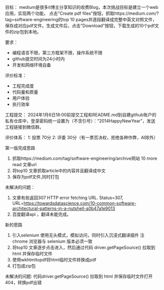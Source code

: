 目标：
        medium是很多it博主分享知识的收费Blog，本次挑战目标是建立一个web应用，实现两个功能，
        点击"Create pdf files"按钮，抓取https://medium.com/?tag=software-engineering的top 10 pages并逐段翻译成完整中英文对照文件，
        保存成对应pdf文件。生成文件后，点击"Download"按钮，下载生成的10个pdf文件的zip包到本地。

要求：
 * 编程语言不限，第三方框架不限，操作系统不限
 * github提交时间为24小时内
 * 开发和网络环境自备
 
评价标准：
 * 工程完成度
 * 代码量和质量
 * 用户体验
 * 执行效率
 
工程提交：
2024年1月6日18:00前提交工程和README.md到自建github账户的私有仓库中，登录密码统一设置为（不含引号）：“2014HappyNewYear”，发送工程链接到微信群。

评价体系：
1: 投票 70分
2: 评委 30分（有一票否决权，拒绝各种作弊，AI除外）

第一版完成思路
1. 抓取https://medium.com/tag/software-engineering/archive网站 10 more read 文章url
2. 将top10 文章抓取article中的内容并且翻译成中文
3. 保存为pdf文件,同时打包

未解决的问题：
1. 文章有些返回307 HTTP error fetching URL. Status=307, URL=https://towardsdatascience.com/10-common-software-architectural-patterns-in-a-nutshell-a0b47a1e9013
2. 百度翻译api ，翻译未能完成。


新的思路
1. 引入selenium 使用无头模式，模拟访问，同时引入沉浸式翻译插件 注 chrome 浏览器与 selenium 版本必须一致
2. 将top10 文章逐步点击进入，然后通过代码 driver.getPageSource() 拉取到 html 并保存临时文件
3. 使用wkhtmltopdf将html临时文件转换成pdf
4. 打包成zip包

未解决的问题: 
代码driver.getPageSource() 拉取到 html 并保存临时文件打开404，转换pdf出错


